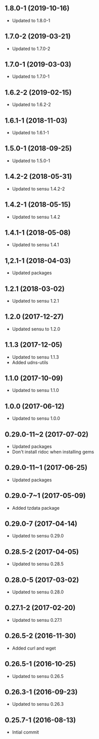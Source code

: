 ## 1.8.0-1 (2019-10-16)

* Updated to 1.8.0-1

## 1.7.0-2 (2019-03-21)

* Updated to 1.7.0-2

## 1.7.0-1 (2019-03-03)

* Updated to 1.7.0-1

## 1.6.2-2 (2019-02-15)

* Updated to 1.6.2-2

## 1.6.1-1 (2018-11-03)

* Updated to 1.6.1-1

## 1.5.0-1 (2018-09-25)

* Updated to 1.5.0-1

## 1.4.2-2 (2018-05-31)

* Updated to sensu 1.4.2-2

## 1.4.2-1 (2018-05-15)

* Updated to sensu 1.4.2

## 1.4.1-1 (2018-05-08)

* Updated to sensu 1.4.1

## 1,2.1-1 (2018-04-03)

* Updated packages

## 1.2.1 (2018-03-02)

* Updated to sensu 1.2.1

## 1.2.0 (2017-12-27)

* Updated sensu to 1.2.0

## 1.1.3 (2017-12-05)

* Updated to sensu 1.1.3
* Added udns-utils

## 1.1.0 (2017-10-09)

* Updated to sensu 1.1.0

## 1.0.0 (2017-06-12)

* Updated to sensu 1.0.0

## 0.29.0-11~2 (2017-07-02)

* Updated packages
* Don't install ridoc when installing gems

## 0.29.0-11~1 (2017-06-25)

* Updated packages

## 0.29.0-7~1 (2017-05-09)

* Added tzdata package

## 0.29.0-7 (2017-04-14)

* Updated to sensu 0.29.0

## 0.28.5-2 (2017-04-05)

* Updated to sensu 0.28.5

## 0.28.0-5 (2017-03-02)

* Updated to sensu 0.28.0

## 0.27.1-2 (2017-02-20)

* Updated to sensu 0.27.1

## 0.26.5-2 (2016-11-30)

* Added curl and wget

## 0.26.5-1 (2016-10-25)

* Updated to sensu 0.26.5

## 0.26.3-1 (2016-09-23)

* Updated to sensu 0.26.3

## 0.25.7-1 (2016-08-13) 

* Intial commit
